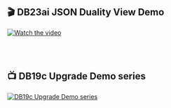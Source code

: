 
## 🎬 DB23ai JSON Duality View Demo 

[![Watch the video](https://img.youtube.com/vi/sBJokLrtgcc/0.jpg)](https://youtu.be/sBJokLrtgcc?si=FcFp2sBNdaq7hjGp)

<br><br>

## 📺 DB19c Upgrade Demo series

[![DB19c Upgrade Demo series](https://img.youtube.com/vi/op_xOZq70iM/0.jpg)](https://www.youtube.com/playlist?list=PL2d5cOQOqFvGf5S00_K2KK5aKQ9HTWsvl)


